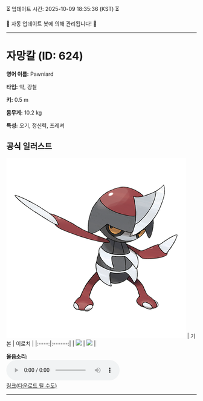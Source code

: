 
⏳ 업데이트 시간: 2025-10-09 18:35:36 (KST) ⏳

🤖 자동 업데이트 봇에 의해 관리됩니다! 🤖

---

# 자망칼 (ID: 624)
**영어 이름:** Pawniard

**타입:** 악, 강철

**키:** 0.5 m

**몸무게:** 10.2 kg

**특성:** 오기, 정신력, 프레셔

## 공식 일러스트
![](https://raw.githubusercontent.com/PokeAPI/sprites/master/sprites/pokemon/other/official-artwork/624.png)
| 기본 | 이로치 |
|:----:|:------:|
| <img src="http://play.pokemonshowdown.com/sprites/ani/pawniard.gif" width="200"> | <img src="http://play.pokemonshowdown.com/sprites/ani-shiny/pawniard.gif" width="200"> |

**울음소리:**<br><audio controls src="https://raw.githubusercontent.com/PokeAPI/cries/main/cries/pokemon/latest/624.ogg"></audio><br> [링크(다운로드 될 수도)](https://raw.githubusercontent.com/PokeAPI/cries/main/cries/pokemon/latest/624.ogg)


---
